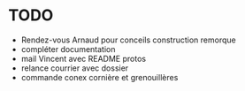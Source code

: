 # TODO

- Rendez-vous Arnaud pour conceils construction remorque
- compléter documentation
- mail Vincent avec README protos
- relance courrier avec dossier
- commande conex cornière et grenouillères
